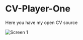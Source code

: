 # CV-Player-One
Here you have my open CV source

![Screen 1](/Users/gregoirebonnier/Desktop/screen_1.png)
